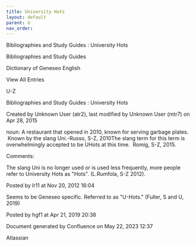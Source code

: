 ```yaml
---
title: University Hots
layout: default
parent: U
nav_order:
---
```


Bibliographies and Study Guides : University Hots

Bibliographies and Study Guides

Dictionary of Geneseo English

View All Entries

U-Z

Bibliographies and Study Guides : University Hots

Created by  Unknown User (atr2), last modified by  Unknown User (mtr7) on Apr 28, 2015

noun: A restaurant that opened in 2010, known for serving garbage plates.  Known by the slang Uni.-Russo, S-Z, 2010The slang term for this term is overwhelmingly accepted to be UHots at this time.  Romig, S-Z, 2015.

Comments:

The slang Uni is no longer used or is used less frequently, more people refer to University Hots as &quot;Hots&quot;. (L.Rumfola, S-Z 2012).

Posted by lr11 at Nov 20, 2012 16:04

Seems to be Geneseo specific. Referred to as &quot;U-Hots.&quot; (Fuller, S and U, 2019)

Posted by hgf1 at Apr 21, 2019 20:38

Document generated by Confluence on May 22, 2023 12:37

Atlassian
